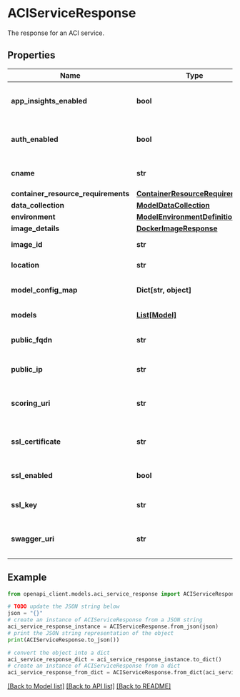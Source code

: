 # ACIServiceResponse

The response for an ACI service.

## Properties

Name | Type | Description | Notes
------------ | ------------- | ------------- | -------------
**app_insights_enabled** | **bool** | Whether or not Application Insights is enabled. | [optional] 
**auth_enabled** | **bool** | Whether or not authentication is enabled on the service. | [optional] 
**cname** | **str** | The CName for the service. | [optional] 
**container_resource_requirements** | [**ContainerResourceRequirements**](ContainerResourceRequirements.md) |  | [optional] 
**data_collection** | [**ModelDataCollection**](ModelDataCollection.md) |  | [optional] 
**environment** | [**ModelEnvironmentDefinition**](ModelEnvironmentDefinition.md) |  | [optional] 
**image_details** | [**DockerImageResponse**](DockerImageResponse.md) |  | [optional] 
**image_id** | **str** | The Id of the Image. | [optional] 
**location** | **str** | The location of the service. | [optional] 
**model_config_map** | **Dict[str, object]** | Details on the models and configurations. | [optional] 
**models** | [**List[Model]**](Model.md) | The list of models. | [optional] 
**public_fqdn** | **str** | The public Fqdn for the service. | [optional] 
**public_ip** | **str** | The public IP address for the service. | [optional] 
**scoring_uri** | **str** | The Uri for sending scoring requests. | [optional] 
**ssl_certificate** | **str** | The SSL certificate to use if SSL is enabled. | [optional] 
**ssl_enabled** | **bool** | Whether or not SSL is enabled. | [optional] 
**ssl_key** | **str** | The SSL key for the certificate. | [optional] 
**swagger_uri** | **str** | The Uri for sending swagger requests. | [optional] 

## Example

```python
from openapi_client.models.aci_service_response import ACIServiceResponse

# TODO update the JSON string below
json = "{}"
# create an instance of ACIServiceResponse from a JSON string
aci_service_response_instance = ACIServiceResponse.from_json(json)
# print the JSON string representation of the object
print(ACIServiceResponse.to_json())

# convert the object into a dict
aci_service_response_dict = aci_service_response_instance.to_dict()
# create an instance of ACIServiceResponse from a dict
aci_service_response_from_dict = ACIServiceResponse.from_dict(aci_service_response_dict)
```
[[Back to Model list]](../README.md#documentation-for-models) [[Back to API list]](../README.md#documentation-for-api-endpoints) [[Back to README]](../README.md)


